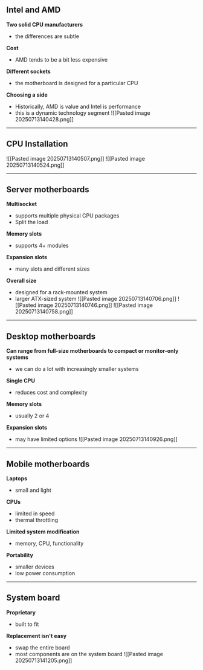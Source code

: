 ## Intel and AMD
**Two solid CPU manufacturers**
- the differences are subtle

**Cost**
- AMD tends to be a bit less expensive

**Different sockets**
- the motherboard is designed for a particular CPU

**Choosing a side**
- Historically, AMD is value and Intel is performance
- this is a dynamic technology segment
![[Pasted image 20250713140428.png]]

---
## CPU Installation 
![[Pasted image 20250713140507.png]]
![[Pasted image 20250713140524.png]]

---
## Server motherboards
**Multisocket**
- supports multiple physical CPU packages
- Split the load

**Memory slots**
- supports 4+ modules

**Expansion slots**
- many slots and different sizes

**Overall size**
- designed for a rack-mounted system
- larger ATX-sized system 
![[Pasted image 20250713140706.png]]
![[Pasted image 20250713140746.png]]
![[Pasted image 20250713140758.png]]

---
## Desktop motherboards 
**Can range from full-size motherboards to compact or monitor-only systems**
- we can do a lot with increasingly smaller systems 

**Single CPU**
- reduces cost and complexity

**Memory slots**
- usually 2 or 4

**Expansion slots**
- may have limited options
![[Pasted image 20250713140926.png]]

---
## Mobile motherboards 
**Laptops**
- small and light

**CPUs**
- limited in speed 
- thermal throttling

**Limited system modification**
- memory, CPU, functionality

**Portability**
- smaller devices
- low power consumption
---
## System board
**Proprietary**
- built to fit

**Replacement isn't easy**
- swap the entire board 
- most components are on the system board 
![[Pasted image 20250713141205.png]]
